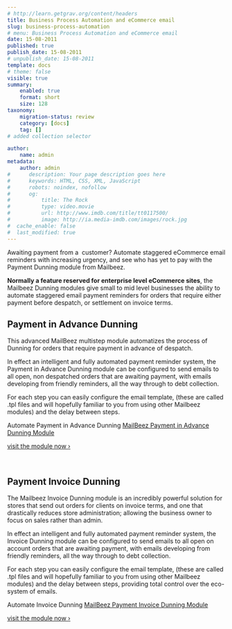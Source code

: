 ```yaml
---
# http://learn.getgrav.org/content/headers
title: Business Process Automation and eCommerce email
slug: business-process-automation
# menu: Business Process Automation and eCommerce email
date: 15-08-2011
published: true
publish_date: 15-08-2011
# unpublish_date: 15-08-2011
template: docs
# theme: false
visible: true
summary:
    enabled: true
    format: short
    size: 128
taxonomy:
    migration-status: review
    category: [docs]
    tag: []
# added collection selector

author:
    name: admin
metadata:
    author: admin
#      description: Your page description goes here
#      keywords: HTML, CSS, XML, JavaScript
#      robots: noindex, nofollow
#      og:
#          title: The Rock
#          type: video.movie
#          url: http://www.imdb.com/title/tt0117500/
#          image: http://ia.media-imdb.com/images/rock.jpg
#  cache_enable: false
#  last_modified: true
---
```


Awaiting payment from a  customer? Automate staggered eCommerce email reminders with increasing urgency, and see who has yet to pay with the Payment Dunning module from Mailbeez.

**Normally a feature reserved for enterprise level eCommerce sites**, the Mailbeez Dunning modules give small to mid level businesses the ability to automate staggered email payment reminders for orders that require either payment before despatch, or settlement on invoice terms.

## Payment in Advance Dunning

This advanced MailBeez multistep module automatizes the process of Dunning for orders that require payment in advance of despatch.

In effect an intelligent and fully automated payment reminder system, the Payment in Advance Dunning module can be configured to send emails to all open, non despatched orders that are awaiting payment, with emails developing from friendly reminders, all the way through to debt collection.

For each step you can easily configure the email template, (these are called .tpl files and will hopefully familiar to you from using other Mailbeez modules) and the delay between steps.

 Automate Payment in Advance Dunning [MailBeez Payment in Advance Dunning Module](http://www.mailbeez.com/documentation/mailbeez/payment_inadvance_dunning/ "Payment in Advance dunning")

[visit the module now ›](http://www.mailbeez.com/documentation/mailbeez/payment_inadvance_dunning/ "Payment in Advanced dunning")



 

 

## Payment Invoice Dunning

The Mailbeez Invoice Dunning module is an incredibly powerful solution for stores that send out orders for clients on invoice terms, and one that drastically reduces store administration; allowing the business owner to focus on sales rather than admin.

In effect an intelligent and fully automated payment reminder system, the Invoice Dunning module can be configured to send emails to all open on account orders that are awaiting payment, with emails developing from friendly reminders, all the way through to debt collection.

For each step you can easily configure the email template, (these are called .tpl files and will hopefully familiar to you from using other Mailbeez modules) and the delay between steps, providing total control over the eco-system of emails.

 Automate Invoice Dunning [MailBeez Payment Invoice Dunning Module](http://www.mailbeez.com/documentation/mailbeez/payment_invoice_dunning/ "Payment in Advance dunning")

[visit the module now ›](http://www.mailbeez.com/documentation/mailbeez/payment_invoice_dunning/ "Payment Invoice dunning")
